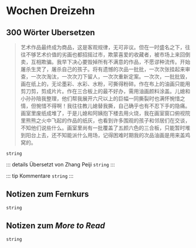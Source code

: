 # Wochen Dreizehn

## 300 Wörter Ubersetzen

> 艺术作品最终成为商品，这是客观规律，无可非议。但在一时盛名之下，往往不够艺术价值的劣画也都招摇过市，欺蒙喜爱的收藏者，被市场上来回倒卖，互相欺骗。我早下决心要毁掉所有不满意的作品，不愿谬种流传。开始屠杀生灵了，屠杀自己的孩子。将有遗憾的次品一批批，一次次张挂起来审查，一次次淘汰，一次次刀下留人，一次次重新定案。一次次，一批批毁，画在纸上的，无论墨彩、水彩、水粉，可撕得粉碎。作在布上的油画只能用剪刀剪，剪成片片。作在三合板上的最不好办，需用油画颜料涂盖。儿媳和小孙孙陪我整理，他们帮我展开六尺以上的巨幅一同撕裂时也满怀惋惜之情，但惋惜不得啊！我往往教儿媳替我撕，自己确乎也有不忍下手的隐痛。画室里废纸成堆了，于是儿媳和阿姨抱下楼去用火烧，我在画室窗口俯视院里熊熊之火中飞起的作品的纸灰，也看到许多围观的孩子和邻居们在交谈，不知他们说些什么。画室里尚有一批覆盖了五颜六色的三合板，只能暂时堆到阳台上去，还不知能派什么用场，记得困难时期我的次品油画是用来盖鸡窝的。

`string`

::: details Übersetzt von Zhang Peiji
`string`
:::

::: tip Kommentare
`string`
:::

## Notizen zum Fernkurs

`string`

## Notizen zum *More to Read*

`string`
